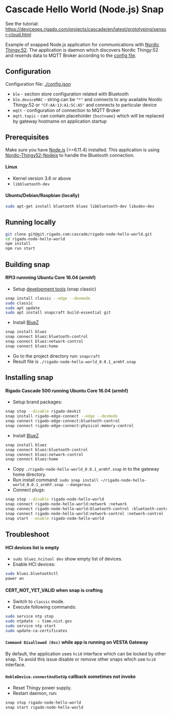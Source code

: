 Cascade Hello World (Node.js) Snap
====

See the tutorial: https://deviceops.rigado.com/projects/cascade/en/latest/prototyping/sensor-cloud.html

Example of snapped Node.js application for communications with [Nordic Thingy:52](https://www.nordicsemi.com/eng/Products/Nordic-Thingy-52).
The application is daemon which discovers Nordic Thingy:52 and resends data to MQTT Broker according to the [config file](./config.json).

## Configuration

Configuration file: [./config.json](./config.json)

 * `ble` - section store configuration related with Bluetooth
 * `ble.deviceMAC` - string can be `"*"` and connects to any available Nordic Thingy:52 or `"CF:AA:13:A1:5C:A5"` and connects to particular device
 * `mqtt` - configuration of connection to MQTT Broker
 * `mqtt.topic` - can contain placeholder `{hostname}` which will be replaced by gateway hostname on application startup

## Prerequisites

Make sure you have [Node.js](http://nodejs.org/) (>=6.11.4) installed.
This application is using [Nordic-Thingy52-Nodejs](https://github.com/NordicPlayground/Nordic-Thingy52-Nodejs) to handle the Bluetooth connection.

#### Linux

 * Kernel version 3.6 or above
 * ```libbluetooth-dev```

#### Ubuntu/Debian/Raspbian (locally)

```bash
sudo apt-get install bluetooth bluez libbluetooth-dev libudev-dev
```

## Running locally

```bash
git clone git@git.rigado.com:cascade/rigado-node-hello-world.git
cd rigado-node-hello-world
npm install
npm run start
```

## Building snap

#### RPI3 runnning Ubuntu Core 16.04 (armhf)

 * Setup [development tools](https://developer.ubuntu.com/core/get-started/developer-setup) (snap classic)

```bash
snap install classic --edge --devmode
sudo classic
sudo apt update
sudo apt install snapcraft build-essential git
```

 * Install [BlueZ](http://www.bluez.org/)

```bash
snap install bluez
snap connect bluez:bluetooth-control
snap connect bluez:network-control
snap connect bluez:home
```

 * Go to the project directory run: ```snapcraft```
 * Result file is `./rigado-node-hello-world_0.0.1_armhf.snap`

## Installing snap

#### Rigado Cascade 500 running Ubuntu Core 16.04 (armhf)

 * Setup brand packages:

```bash
snap stop --disable rigado-devkit
snap install rigado-edge-connect --edge --devmode
snap connect rigado-edge-connect:bluetooth-control
snap connect rigado-edge-connect:physical-memory-control
```

 * Install [BlueZ](http://www.bluez.org/)

```bash
snap install bluez
snap connect bluez:bluetooth-control
snap connect bluez:network-control
snap connect bluez:home
```

 * Copy `./rigado-node-hello-world_0.0.1_armhf.snap` in to the gateway home directory.
 * Run install command: `sudo snap install ~/rigado-node-hello-world_0.0.1_armhf.snap --dangerous`
 * Connect plugs:

```bash
snap stop --disable rigado-node-hello-world
snap connect rigado-node-hello-world:network :network
snap connect rigado-node-hello-world:bluetooth-control :bluetooth-control
snap connect rigado-node-hello-world:network-control :network-control
snap start --enable rigado-node-hello-world
```

## Troubleshoot

#### HCI devices list is empty

 * `sudo bluez.hcitool dev` show empty list of devices.
 * Enable HCI devices:

```bash
sudo bluez.bluetoothctl
power on
```

#### CERT_NOT_YET_VALID when snap is crafting

 * Switch to `classic` mode.
 * Execute following commands:

```bash
sudo service ntp stop
sudo ntpdate -s time.nist.gov
sudo service ntp start
sudo update-ca-certificates
```

#### `Command Disallowed (0xc)` while app is running on VESTA Gateway

By default, the application uses `hci0` interface which can be locked by other snap.
To avoid this issue disable or remove other snaps which use `hci0` interface.

#### `NobleDevice.connectAndSetUp` callback sometimes not invoke

 * Reset Thingy power supply.
 * Restart daemon, run:

```bash
snap stop rigado-node-hello-world
snap start rigado-node-hello-world
```
